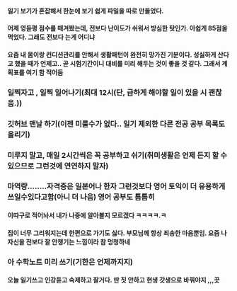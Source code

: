 #### 일기 보기가 혼잡해서 한눈에 보기 쉽게 파일을 따로 만들었다.
#### 어제 영듣평 점수를 매겨봤는데, 전보다 난이도가 쉬워서 방심한 탓인가. 아쉽게 85점을 먹었다. 그래도 전보다 는게 어디냐
#### 요즘 내 몸이랑 컨디션관리를 안해서 생활패턴이 완전히 망가진 기분이다. 성실하게 산다고 했을 때가 언제고.. 곧 시험기간이니 대비를 미리 해두는 것이 좋을 것 같다. 그래서 계획표를 여기 함 적어둠
### 일찍자고 , 일찍 일어나기(최대 12시(단, 급하게 해야할 일이 있을 시 괜찮음.))
### 깃허브 맨날 하기(이젠 미룰수가 없다.. 일기 제외한 다른 전공 공부 목록도 올리기)
### 미루지 말고, 매일 2시간씩은 꼭 공부하고 쉬기(취미생활은 언제 든지 할 수 있으므로 그런것에 연연하지 말자)
### 마역량........자격증은 일본어나 한자 그런것보다 영어 토익이 더 유용하게 쓰일수있다고함(아니 더 나음) 영어 공부도 틈틈히
#### 이따구로 적어놔서 내가 나중에 알아볼지 모르겠다 ㅋㅋㅋㅋ.ㅋ
#### 집이 너무 그리워지는데 한편으로 가기도 싫다. 부모님께 항상 죄송한 마음뿐임. 요즘 나 자신을 전보다 잘 안챙기는 느낌이라 참 멍청하네
### 아 수학노트 미리 쓰기(기한은 언제까지지)
#### 오늘 일기쓰고 인강듣고 숙제하고 잘거다. 딴 짓 안하고 현생 갓생으로 바꿔야지 ,,,끗